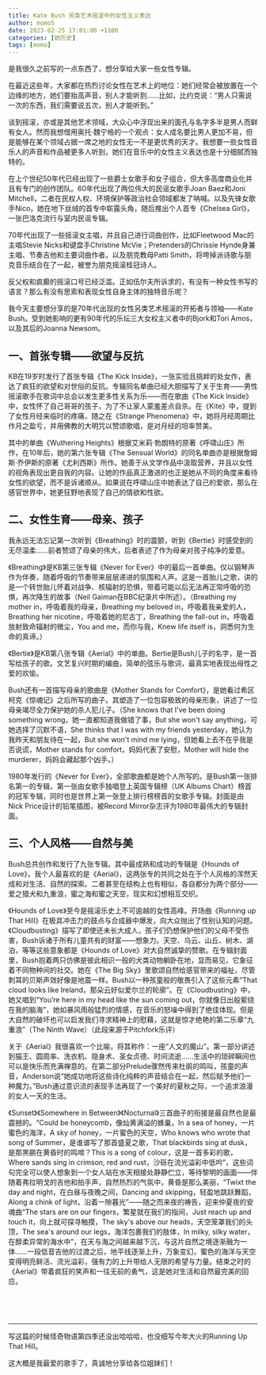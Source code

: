 ```yaml
---
title: Kate Bush 另类艺术摇滚中的女性主义表达 
author: momo5
date: 2023-02-25 17:01:00 +1100
categories: [她历史]
tags: [momo]
---
```


是我很久之前写的一点东西了，想分享给大家一些女性专辑。

在最近这些年，大家都在热烈讨论女性在艺术上的地位：她们经常会被放置在一个边缘的地方，她们要抬高声音，别人才能听到……比如，比约克说：“男人只需说一次的东西，我们需要说五次，别人才能听到。”  


谈到摇滚，亦或是其他艺术领域，大众心中浮现出来的面孔与名字多半是男人而鲜有女人。然而我想借用奥托·魏宁格的一个观点：女人成名要比男人更加不易，但是能够在某个领域占据一席之地的女性无一不是更优秀的天才。我想要一些女性音乐人的声音和作品被更多人听到，她们在音乐中的女性主义表达也是十分细腻而独特的。


在上个世纪50年代已经出现了一些爵士女歌手和女子组合，但大多高度商业化并且有专门的创作团队。60年代出现了两位伟大的民谣女歌手Joan Baez和Joni Mitchell，二者在民权人权、环境保护等政治社会领域都发了呐喊。以及先锋女歌手Nico，她在地下丝绒的首专中崭露头角，随后推出个人首专《Chelsea Girl》，一张巴洛克流行与室内民谣专辑。


70年代出现了一些摇滚女主唱，并且自己进行词曲创作，比如Fleetwood Mac的主唱Stevie Nicks和键盘手Christine McVie；Pretenders的Chrissie Hynde身兼主唱、节奏吉他和主要词曲作者。以及朋克教母Patti Smith，将垮掉派诗歌与朋克音乐结合在了一起，被誉为朋克摇滚桂冠诗人。

反父权和疯癫的摇滚口号已经泛滥。正如伍尔夫所诉求的，有没有一种女性书写的语言？那么有没有思索和表现女性自身主体的独特音乐呢？


我今天主要想分享的是70年代出现的女性另类艺术摇滚的开拓者与领袖——Kate Bush。受到她影响的更有90年代的乐坛三大女权主义者中的Bjork和Tori Amos，以及其后的Joanna Newsom。

## 一、首张专辑——欲望与反抗

KB在19岁时发行了首张专辑《The Kick Inside》，一张实验且挑衅的处女作，表达了疯狂的欲望和对世俗的反抗。专辑同名单曲已经大胆描写了关于生育——男性摇滚歌手在歌词中总会以发生更多性关系为乐——而在歌曲《The Kick Inside》中，女性怀了自己哥哥的孩子，为了不让家人蒙羞差点自杀。在《Kite》中，提到了女性月经来临时的疼痛，随之在《Strange Phenomena》中，她将月经周期比作月之盈亏，并用佛教的大明咒以赞颂歌唱，是对月经的坦率赞美。

其中的单曲《Wuthering Heights》根据艾米莉·勃朗特的原著《呼啸山庄》所作，在10年后，她的第六张专辑《The Sensual World》的同名单曲亦是根据詹姆斯·乔伊斯的原著《尤利西斯》所作。她善于从文学作品中汲取营养，并且以女性的视角表现出更自我的内容。让她的作品真正激进的也正是她从不同的角度来看待女性的欲望，而不是诉诸顺从。如果说在呼啸山庄中她表达了自己的爱欲，那么在感官世界中，她更狂野地表现了自己的情欲和性欲。

## 二、女性生育——母亲、孩子

我永远无法忘记第一次听到《Breathing》时的震颤，听到《Bertie》时感受到的无尽温柔……前者赞颂了母亲的伟大，后者表述了作为母亲对孩子纯净的爱意。

《Breathing》是KB第三张专辑《Never for Ever》中的最后一首单曲。仅以钢琴声作为伴奏，随着呼吸的节奏带来层层递进的氛围和人声。这是一首胎儿之歌，讲的是一个转世胎儿怀着对战争、核辐射的恐惧，带着可能以后无法再正常呼吸的恐惧，再次降生的故事（Neil Gaiman在BBC纪录片中所述）。（Breathing my mother in，呼吸着我的母亲，Breathing my beloved in，呼吸着我亲爱的人，Breathing her nicotine，呼吸着她的尼古丁，Breathing the fall-out in，呼吸着放射致命辐射的微尘，You and me，而你与我，Knew life itself is，洞悉何为生命的真谛。）

《Bertie》是KB第八张专辑《Aerial》中的单曲。Bertie是Bush儿子的名字，是一首写给孩子的歌。文艺复兴时期的编曲，简单的弦乐与歌词，最真实地表现出母性之爱的欢愉。

Bush还有一首描写母亲的歌曲是《Mother Stands for Comfort》，是她看过希区柯克《惊魂记》之后所写的曲子。其塑造了一位包容极致的母亲形象，讲述了一位母亲竭尽全力保护她的杀人犯儿子。（She knows that I've been doing something wrong，她一直都知道我做错了事，But she won't say anything，可她选择了沉默不语，She thinks that I was with my friends yesterday，她认为我昨天和朋友待在一起，But she won't mind me lying，但她看上去不在乎我是否说谎，Mother stands for comfort，妈妈代表了安慰，Mother will hide the murderer，妈妈会藏起那个凶手。）

1980年发行的《Never for Ever》，全部歌曲都是她个人所写的。是Bush第一张排名第一的专辑，第一张由女歌手独唱登上英国专辑榜（UK Albums Chart）榜首的冠军专辑，同时也是世界上第一张登上排行榜榜首的女歌手专辑。封面是由Nick Price设计的铅笔插图，被Record Mirror杂志评为1980年最伟大的专辑封面。

## 三、个人风格——自然与美

Bush总共创作和发行了九张专辑。其中最成熟和成功的专辑是《Hounds of Love》，我个人最喜欢的是《Aerial》，这两张专的共同之处在于个人风格的浑然天成和对生活、自然的探索。二者甚至在结构上也有相似，各自都分为两个部分——爱之猎犬和九重浪，蜜之海和蜜之天空，现实和幻想相互交织。

《Hounds of Love》至今是摇滚乐史上不可逾越的女性高峰。开场曲《Running up That Hill》在极具冲击力的鼓点与合成器中爆发，向大众抛出了性别认知的问题。《Cloudbusting》描写了即使还未长大成人，孩子们仍想保护他们的父母不受伤害，Bush诉诸于所有儿童共有的财富——想象力。天空、乌云、山丘、树木、湖泊，等等这些意象都是《Hounds of Love》对大自然诚挚的赞歌。在专辑封面里，Bush抱着两只仿佛是彼此相识一般的犬类动物躺卧在地，显而易见，它象征着不同物种间的社交。她在《The Big Sky》里歌颂自然给感官带来的福祉，尽管刺耳的贝斯声效好像是地震一样。Bush以一种孩童般的敬畏引入了这些元素“That cloud looks like Ireland，那朵云好似爱尔兰的轮廓”。在《Cloudbusting》中，她又唱到“You’re here in my head like the sun coming out，你就像日出般萦绕在我的脑海”，她如暴风雨般猛烈的情感，在音乐的怒噪中得到了绝佳体现。但是大自然的破坏也可以启发我们寻求精神上的慰藉，这就是惊才绝艳的第二乐章“九重浪”（The Ninth Wave）（此段来源于Pitchfork乐评）

关于《Aerial》我很喜欢一个比喻，将其称作：一座“人文的魔山”。第一部分讲述到猫王、圆周率、洗衣机、隐身术、圣女贞德、时间流逝……生活中的琐碎瞬间也可以是快乐而充满禅意的。在第二部分Prelude骤然传来杜鹃的鸣叫，孩童的声音，Anderson说“她成功地将这些诗化纯粹的声音结合在一起，然后赋予他们一种魔力。”Bush通过意识流的表现手法再现了一个美好的夏秋之际，一个追求浪漫的女人一天的生活。

《Sunset》《Somewhere in Between》《Nocturnal》三首曲子的衔接是最自然也是最震撼的。“Could be honeycomb，像灿黄满溢的蜂巢，In a sea of honey，一片蜜色的海洋，A sky of honey，一片蜜色的天空，Who knows who wrote that song of Summer，是谁谱写了那首盛夏之歌，That blackbirds sing at dusk，是那黑鹂在黄昏时的鸣啼？This is a song of colour，这是一首多彩的歌，Where sands sing in crimson, red and rust，沙砾在流光溢彩中低吟”，这些词句完全可以使人想象到一个女人站在水天相接处静静伫立，等待黎明的画面——伴随着弗拉明戈的吉他和拍手声，自然热烈的气氛中，黄昏是那么美丽，“Twixt the day and night，在白昼与夜晚之间，Dancing and skipping，轻盈地跳跃舞蹈，Along a chink of light，沿着一隙暮光”——随之而来夜的祷告，迎来仲夏夜的安魂曲“The stars are on our fingers，繁星就在我们的指间，Just reach up and touch it，向上就可探寻触摸，The sky's above our heads，天空笼罩我们的头顶，The sea's around our legs，海洋包裹我们的肢体，In milky, silky water，在醇柔异常的海水中”，在天与海之间越来越下沉，与这片自然之境逐渐融为一体……一段低音吉他的过渡之后，地平线逐渐上升，万象变幻，蜜色的海洋与天空变得明亮鲜活、流光溢彩，强有力的上升带给人无限的希望与力量。结束之时的《Aerial》带着疯狂的笑声和一往无前的勇气，这是她对生活和自然最完美的回应。



&nbsp;

&nbsp;

----------------------------------------

写这篇的时候怪奇物语第四季还没出哈哈哈，也没细写今年大火的Running Up That Hill。

这大概是我最爱的歌手了，真诚地分享给各位姐妹们！